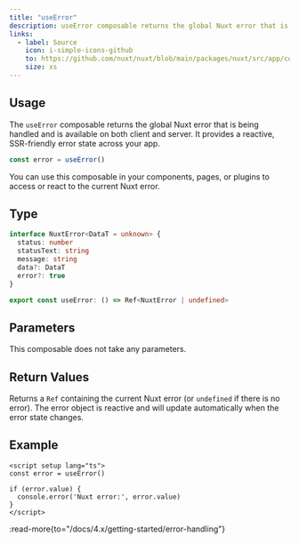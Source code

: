 ```yaml
---
title: "useError"
description: useError composable returns the global Nuxt error that is being handled.
links:
  - label: Source
    icon: i-simple-icons-github
    to: https://github.com/nuxt/nuxt/blob/main/packages/nuxt/src/app/composables/error.ts
    size: xs
---
```


## Usage

The `useError` composable returns the global Nuxt error that is being handled and is available on both client and server. It provides a reactive, SSR-friendly error state across your app.

```ts
const error = useError()
```

You can use this composable in your components, pages, or plugins to access or react to the current Nuxt error.

## Type

```ts
interface NuxtError<DataT = unknown> {
  status: number
  statusText: string
  message: string
  data?: DataT
  error?: true
}

export const useError: () => Ref<NuxtError | undefined>
```

## Parameters

This composable does not take any parameters.

## Return Values

Returns a `Ref` containing the current Nuxt error (or `undefined` if there is no error). The error object is reactive and will update automatically when the error state changes.

## Example

```vue
<script setup lang="ts">
const error = useError()

if (error.value) {
  console.error('Nuxt error:', error.value)
}
</script>
```

:read-more{to="/docs/4.x/getting-started/error-handling"}
